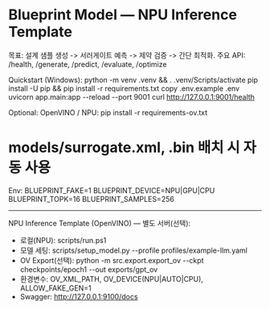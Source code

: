 # Blueprint Model — NPU Inference Template

목표: 설계 샘플 생성 -> 서러게이트 예측 -> 제약 검증 -> 간단 최적화.
주요 API: /health, /generate, /predict, /evaluate, /optimize

Quickstart (Windows):
  python -m venv .venv && . .venv/Scripts/activate
  pip install -U pip && pip install -r requirements.txt
  copy .env.example .env
  uvicorn app.main:app --reload --port 9001
  curl http://127.0.0.1:9001/health

Optional: OpenVINO / NPU:
  pip install -r requirements-ov.txt
  # models/surrogate.xml, .bin 배치 시 자동 사용

Env:
  BLUEPRINT_FAKE=1
  BLUEPRINT_DEVICE=NPU|GPU|CPU
  BLUEPRINT_TOPK=16
  BLUEPRINT_SAMPLES=256

---
NPU Inference Template (OpenVINO) — 별도 서버(선택):
  - 로컬(NPU): scripts/run.ps1
  - 모델 세팅: scripts/setup_model.py --profile profiles/example-llm.yaml
  - OV Export(선택): python -m src.export.export_ov --ckpt checkpoints/epoch1 --out exports/gpt_ov
  - 환경변수: OV_XML_PATH, OV_DEVICE(NPU|AUTO|CPU), ALLOW_FAKE_GEN=1
  - Swagger: http://127.0.0.1:9100/docs
